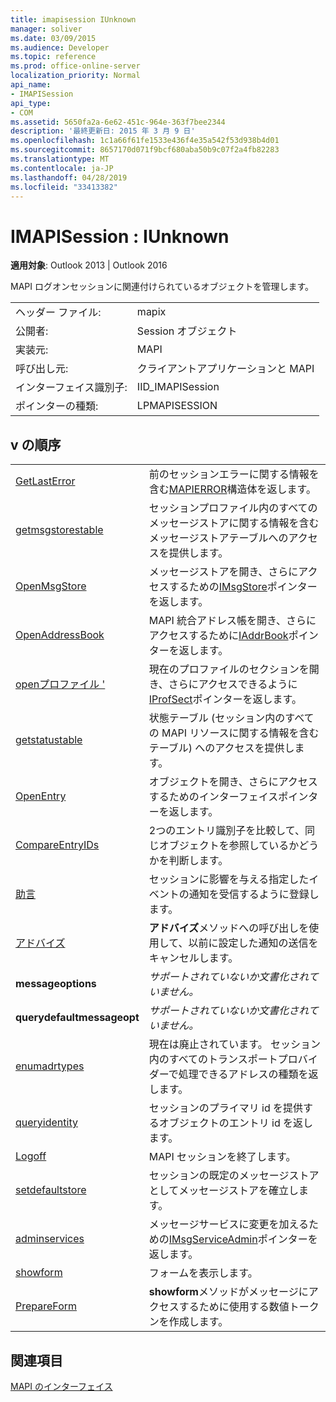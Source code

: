 ```yaml
---
title: imapisession IUnknown
manager: soliver
ms.date: 03/09/2015
ms.audience: Developer
ms.topic: reference
ms.prod: office-online-server
localization_priority: Normal
api_name:
- IMAPISession
api_type:
- COM
ms.assetid: 5650fa2a-6e62-451c-964e-363f7bee2344
description: '最終更新日: 2015 年 3 月 9 日'
ms.openlocfilehash: 1c1a66f61fe1533e436f4e35a542f53d938b4d01
ms.sourcegitcommit: 8657170d071f9bcf680aba50b9c07f2a4fb82283
ms.translationtype: MT
ms.contentlocale: ja-JP
ms.lasthandoff: 04/28/2019
ms.locfileid: "33413382"
---
```

# <a name="imapisession--iunknown"></a>IMAPISession : IUnknown

  
  
**適用対象**: Outlook 2013 | Outlook 2016 
  
MAPI ログオンセッションに関連付けられているオブジェクトを管理します。
  
|||
|:-----|:-----|
|ヘッダー ファイル:  <br/> |mapix  <br/> |
|公開者:  <br/> |Session オブジェクト  <br/> |
|実装元:  <br/> |MAPI  <br/> |
|呼び出し元:  <br/> |クライアントアプリケーションと MAPI  <br/> |
|インターフェイス識別子:  <br/> |IID_IMAPISession  <br/> |
|ポインターの種類:  <br/> |LPMAPISESSION  <br/> |
   
## <a name="vtable-order"></a>v の順序

|||
|:-----|:-----|
|[GetLastError](imapisession-getlasterror.md) <br/> |前のセッションエラーに関する情報を含む[MAPIERROR](mapierror.md)構造体を返します。  <br/> |
|[getmsgstorestable](imapisession-getmsgstorestable.md) <br/> |セッションプロファイル内のすべてのメッセージストアに関する情報を含むメッセージストアテーブルへのアクセスを提供します。  <br/> |
|[OpenMsgStore](imapisession-openmsgstore.md) <br/> |メッセージストアを開き、さらにアクセスするための[IMsgStore](imsgstoreimapiprop.md)ポインターを返します。  <br/> |
|[OpenAddressBook](imapisession-openaddressbook.md) <br/> |MAPI 統合アドレス帳を開き、さらにアクセスするために[IAddrBook](iaddrbookimapiprop.md)ポインターを返します。  <br/> |
|[openプロファイル '](imapisession-openprofilesection.md) <br/> |現在のプロファイルのセクションを開き、さらにアクセスできるように[IProfSect](iprofsectimapiprop.md)ポインターを返します。  <br/> |
|[getstatustable](imapisession-getstatustable.md) <br/> |状態テーブル (セッション内のすべての MAPI リソースに関する情報を含むテーブル) へのアクセスを提供します。  <br/> |
|[OpenEntry](imapisession-openentry.md) <br/> |オブジェクトを開き、さらにアクセスするためのインターフェイスポインターを返します。  <br/> |
|[CompareEntryIDs](imapisession-compareentryids.md) <br/> |2つのエントリ識別子を比較して、同じオブジェクトを参照しているかどうかを判断します。  <br/> |
|[助言](imapisession-advise.md) <br/> |セッションに影響を与える指定したイベントの通知を受信するように登録します。  <br/> |
|[アドバイズ](imapisession-unadvise.md) <br/> |**アドバイズ**メソッドへの呼び出しを使用して、以前に設定した通知の送信をキャンセルします。  <br/> |
|**messageoptions** <br/> | *サポートされていないか文書化されていません。*  <br/> |
|**querydefaultmessageopt** <br/> | *サポートされていないか文書化されていません。*  <br/> |
|[enumadrtypes](imapisession-enumadrtypes.md) <br/> |現在は廃止されています。 セッション内のすべてのトランスポートプロバイダーで処理できるアドレスの種類を返します。  <br/> |
|[queryidentity](imapisession-queryidentity.md) <br/> |セッションのプライマリ id を提供するオブジェクトのエントリ id を返します。  <br/> |
|[Logoff](imapisession-logoff.md) <br/> |MAPI セッションを終了します。  <br/> |
|[setdefaultstore](imapisession-setdefaultstore.md) <br/> |セッションの既定のメッセージストアとしてメッセージストアを確立します。  <br/> |
|[adminservices](imapisession-adminservices.md) <br/> |メッセージサービスに変更を加えるための[IMsgServiceAdmin](imsgserviceadminiunknown.md)ポインターを返します。  <br/> |
|[showform](imapisession-showform.md) <br/> |フォームを表示します。  <br/> |
|[PrepareForm](imapisession-prepareform.md) <br/> |**showform**メソッドがメッセージにアクセスするために使用する数値トークンを作成します。  <br/> |
   
## <a name="see-also"></a>関連項目



[MAPI のインターフェイス](mapi-interfaces.md)

